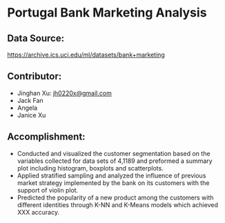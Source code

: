 # Portugal Bank Marketing Analysis
## Data Source:
https://archive.ics.uci.edu/ml/datasets/bank+marketing

## Contributor: 
- Jinghan Xu: jh0220x@gmail.com
- Jack Fan
- Angela 
- Janice Xu

## Accomplishment:
- Conducted and visualized the customer segmentation based on the variables collected for data sets of 4,1189 and preformed a summary plot including histogram, boxplots and scatterplots. 
- Applied stratified sampling and analyzed the influence of previous market strategy implemented by the bank on its customers with the support of violin plot. 
- Predicted the popularity of a new product among the customers with different identities through K-NN and K-Means models which achieved XXX accuracy.
